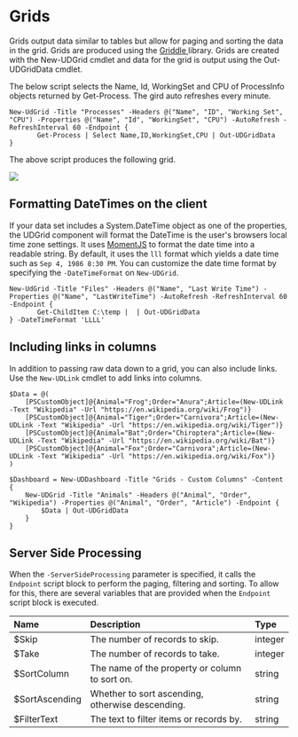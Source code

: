 # Grids

Grids output data similar to tables but allow for paging and sorting the data in the grid. Grids are produced using the [Griddle ](https://griddlegriddle.github.io/Griddle/docs/)library. Grids are created with the New-UDGrid cmdlet and data for the grid is output using the Out-UDGridData cmdlet.

The below script selects the Name, Id, WorkingSet and CPU of ProcessInfo objects returned by Get-Process. The gird auto refreshes every minute.

```text
New-UdGrid -Title "Processes" -Headers @("Name", "ID", "Working Set", "CPU") -Properties @("Name", "Id", "WorkingSet", "CPU") -AutoRefresh -RefreshInterval 60 -Endpoint {
       Get-Process | Select Name,ID,WorkingSet,CPU | Out-UDGridData
}
```

The above script produces the following grid.

![](../../.gitbook/assets/griddle.png)

## Formatting DateTimes on the client

If your data set includes a System.DateTime object as one of the properties, the UDGrid component will format the DateTime is the user's browsers local time zone settings. It uses [MomentJS](https://momentjs.com/docs/#/displaying/) to format the date time into a readable string. By default, it uses the `lll` format which yields a date time such as `Sep 4, 1986 8:30 PM`. You can customize the date time format by specifying the `-DateTimeFormat` on `New-UDGrid`.

```text
New-UdGrid -Title "Files" -Headers @("Name", "Last Write Time") -Properties @("Name", "LastWriteTime") -AutoRefresh -RefreshInterval 60 -Endpoint {
       Get-ChildItem C:\temp |  | Out-UDGridData
} -DateTimeFormat 'LLLL'
```

## Including links in columns

In addition to passing raw data down to a grid, you can also include links. Use the `New-UDLink` cmdlet to add links into columns.

```text
$Data = @(
    [PSCustomObject]@{Animal="Frog";Order="Anura";Article=(New-UDLink -Text "Wikipedia" -Url "https://en.wikipedia.org/wiki/Frog")}
    [PSCustomObject]@{Animal="Tiger";Order="Carnivora";Article=(New-UDLink -Text "Wikipedia" -Url "https://en.wikipedia.org/wiki/Tiger")}
    [PSCustomObject]@{Animal="Bat";Order="Chiroptera";Article=(New-UDLink -Text "Wikipedia" -Url "https://en.wikipedia.org/wiki/Bat")}
    [PSCustomObject]@{Animal="Fox";Order="Carnivora";Article=(New-UDLink -Text "Wikipedia" -Url "https://en.wikipedia.org/wiki/Fox")}
)

$Dashboard = New-UDDashboard -Title "Grids - Custom Columns" -Content {
    New-UDGrid -Title "Animals" -Headers @("Animal", "Order", "Wikipedia") -Properties @("Animal", "Order", "Article") -Endpoint {
        $Data | Out-UDGridData
    }
}
```

## Server Side Processing

When the `-ServerSideProcessing` parameter is specified, it calls the `Endpoint` script block to perform the paging, filtering and sorting. To allow for this, there are several variables that are provided when the `Endpoint` script block is executed.

| Name | Description | Type |
| :--- | :--- | :--- |
| $Skip | The number of records to skip. | integer |
| $Take | The number of records to take. | integer |
| $SortColumn | The name of the property or column to sort on. | string |
| $SortAscending | Whether to sort ascending, otherwise descending. | string |
| $FilterText | The text to filter items or records by. | string |

